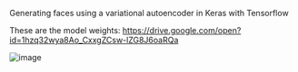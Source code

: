 Generating faces using a variational autoencoder in Keras with Tensorflow

These are the model weights: https://drive.google.com/open?id=1hzq32wya8Ao_CxxgZCsw-lZG8J6oaRQa

![image](example_faces.png)

